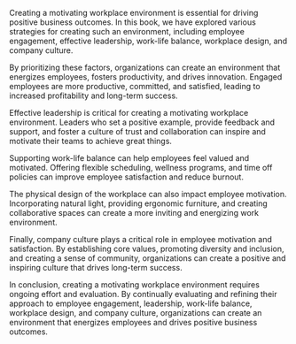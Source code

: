 
Creating a motivating workplace environment is essential for driving positive business outcomes. In this book, we have explored various strategies for creating such an environment, including employee engagement, effective leadership, work-life balance, workplace design, and company culture.

By prioritizing these factors, organizations can create an environment that energizes employees, fosters productivity, and drives innovation. Engaged employees are more productive, committed, and satisfied, leading to increased profitability and long-term success.

Effective leadership is critical for creating a motivating workplace environment. Leaders who set a positive example, provide feedback and support, and foster a culture of trust and collaboration can inspire and motivate their teams to achieve great things.

Supporting work-life balance can help employees feel valued and motivated. Offering flexible scheduling, wellness programs, and time off policies can improve employee satisfaction and reduce burnout.

The physical design of the workplace can also impact employee motivation. Incorporating natural light, providing ergonomic furniture, and creating collaborative spaces can create a more inviting and energizing work environment.

Finally, company culture plays a critical role in employee motivation and satisfaction. By establishing core values, promoting diversity and inclusion, and creating a sense of community, organizations can create a positive and inspiring culture that drives long-term success.

In conclusion, creating a motivating workplace environment requires ongoing effort and evaluation. By continually evaluating and refining their approach to employee engagement, leadership, work-life balance, workplace design, and company culture, organizations can create an environment that energizes employees and drives positive business outcomes.